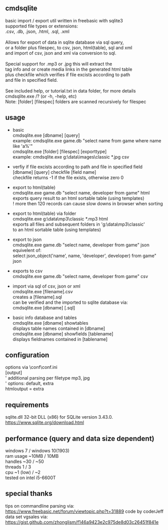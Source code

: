 ## cmdsqlite
basic import / export util written in freebasic with sqlite3\
supported file types or extensions:\
.csv, .db, .json, .html, .sql, .xml\
\
Allows for export of data in sqlite database via sql query,\
or a folder plus filespec, to csv, json, html(table), sql and xml\
and import of csv, json and xml via conversion to sql.\
\
Special support for .mp3 or .jpg this will extract the\
tag info and or create media links in the generated html table\
plus checkfile which verifies if file excists according to path\
and file in specified field.\
\
See included help, or tutorial.txt in data folder, for more details\
cmdsqlite.exe /?  (or -h, -help, etc)\
Note: [folder] [filespec] folders are scanned recursively for filespec
## usage
- basic\
cmdsqlite.exe [dbname] [query]\
example: cmdsqlite.exe game.db "select name from game where name like 'a%'"\
cmdsqlite.exe [folder] [filespec] [exporttype]\
example: cmdsqlite.exe g:\data\images\classic *.jpg csv

- verfiy if file excists according to path and file in specified field\
[dbname] [query] checkfile [field name]\
checkfile returns -1 if the file exists, otherwise zero 0

- export to html(table)\
cmdsqlite.exe game.db "select name, developer from game" html\
exports query result to an html sortable table (using templates)\
! more then 120 records can cause slow downs in browser when sorting

- export to html(table) via folder\
cmdsqlite.exe g:\data\mp3\classic *.mp3 html\
exports all files and subsequent folders in 'g:\data\mp3\classic'\
to an html sortable table (using templates)

- export to json\
cmdsqlite.exe game.db "select name, developer from game" json\
equivelent of:\
select json_object('name', name, 'developer', developer) from game" json

- exports to csv\
cmdsqlite.exe game.db "select name, developer from game" csv

- import via sql of csv, json or xml\
cmdsqlite.exe [filename].csv\
creates a [filename].sql\
can be verified and the imported to sqlite database via:\
cmdsqlite.exe [dbname] [.sql]

- basic info database and tables\
cmdsqlite.exe [dbname] showtables\
displays table names contained in [dbname]\
cmdsqlite.exe [dbname] showfields [tablename]\
displays fieldnames contained in [tablename]

## configuration
options via \conf\conf.ini\
[output]\
' additional parsing per filetype mp3, jpg\
' options: default, extra\
htmloutput      = extra
## requirements
sqlite.dll 32-bit DLL (x86) for SQLite version 3.43.0.\
https://www.sqlite.org/download.html
## performance (query and data size dependent)
windows 7 / windows 10(1903)\
ram usage ~10MB / 10MB \
handles   ~30 / ~50\
threads   1 / 3\
cpu       ~1 (low) / ~2\
tested on intel i5-6600T
## special thanks
tips on commandline parsing via:\
https://www.freebasic.net/forum/viewtopic.php?t=31889 code by coderJeff\
data set vgsales via:\
https://gist.github.com/zhonglism/f146a9423e2c975de8d03c26451f841e